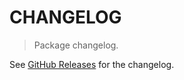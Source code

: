 # CHANGELOG

> Package changelog.

See [GitHub Releases](https://github.com/stdlib-js/constants-time-milliseconds-in-hour/releases) for the changelog.